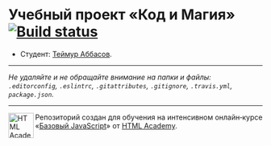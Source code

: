 # Учебный проект «Код и Магия» [![Build status][travis-image]][travis-url]

* Студент: [Теймур Аббасов](https://up.htmlacademy.ru/javascript/10/user/248693).

---

_Не удаляйте и не обращайте внимание на папки и файлы:_<br>
_`.editorconfig`, `.eslintrc`, `.gitattributes`, `.gitignore`, `.travis.yml`, `package.json`._

---

<a href="https://htmlacademy.ru/intensive/javascript"><img align="left" width="50" height="50" title="HTML Academy" src="https://up.htmlacademy.ru/static/img/intensive/javascript/logo-for-github.svg"></a>

Репозиторий создан для обучения на интенсивном онлайн‑курсе «[Базовый JavaScript](https://htmlacademy.ru/intensive/javascript)» от [HTML Academy](https://htmlacademy.ru).

[travis-image]: https://travis-ci.org/htmlacademy-javascript/248693-code-and-magick.svg?branch=master
[travis-url]: https://travis-ci.org/htmlacademy-javascript/248693-code-and-magick
